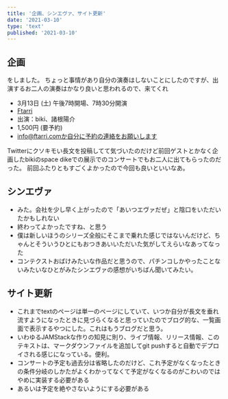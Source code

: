 ```yaml
---
title: '企画、シンエヴァ、サイト更新'
date: '2021-03-10'
type: 'text'
published: '2021-03-10'
---
```


## 企画
をしました。
ちょっと事情があり自分の演奏はしないことにしたのですが、出演するお二人の演奏はかなり良いと思われるので、来てくれ

* 3月13日 (土) 午後7時開場、7時30分開演
* [Ftarri](https://www.ftarri.com/suidobashi/)
* 出演：biki、諸根陽介
* 1,500円 (要予約)
* info@ftarri.comか自分に予約の連絡をお願いします

Twitterにクソキモい長文を投稿してて気づいたのだけど前回ゲストとかなく企画したbikiのspace dikeでの展示でのコンサートでもお二人に出てもらったのだった。
前回ふたりともすごくよかったので今回も良いといいなあ。

## シンエヴァ
* みた。会社を少し早く上がったので「あいつエヴァだぜ」と陰口をいただいたかもしれない
* 終わってよかったですね、と思う
* 僕は新しいほうのシリーズ全般にそこまで乗れた感じではないんだけど、ちゃんとそういうひとにもおつきあいいただいた気がしてえらいなあってなった
* コンテクストおばけみたいな作品だと思うので、パチンコしかやったことないみたいなひとがみたシンエヴァの感想がいちばん聞いてみたい。

## サイト更新
* これまでtextのページは単一のページにしていて、いつか自分が長文を垂れ流すようになったときに見づらくなると思っていたのでブログ的な、一覧画面で表示するやつにした。これはもうブログだと思う。
* いわゆるJAMStackな作りの知見に則り、ライブ情報、リリース情報、このテキストは、マークダウンファイルを追加してgit pushすると自動でデプロイされる感じになっている。便利。
* コンサートの予定も過去分は省略したのだけど、これ予定がなくなったときの条件分岐のしかたがよくわかってなくて予定がなくなるのがこわいのではやめに実装する必要がある
* あるいは予定を絶やさないようにする必要がある